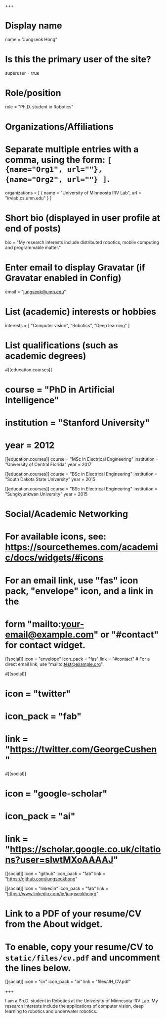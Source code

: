 +++
# Display name
name = "Jungseok Hong"

# Is this the primary user of the site?
superuser = true

# Role/position
role = "Ph.D. student in Robotics"

# Organizations/Affiliations
#   Separate multiple entries with a comma, using the form: `[ {name="Org1", url=""}, {name="Org2", url=""} ]`.
organizations = [ { name = "University of Minneosta IRV Lab", url = "irvlab.cs.umn.edu" } ]

# Short bio (displayed in user profile at end of posts)
bio = "My research interests include distributed robotics, mobile computing and programmable matter."

# Enter email to display Gravatar (if Gravatar enabled in Config)
email = "jungseok@umn.edu"

# List (academic) interests or hobbies
interests = [
  "Computer vision",
  "Robotics",
  "Deep learning"
]

# List qualifications (such as academic degrees)
#[[education.courses]]
#  course = "PhD in Artificial Intelligence"
#  institution = "Stanford University"
#  year = 2012

[[education.courses]]
  course = "MSc in Electrical Engineering"
  institution = "University of Central Florida"
  year = 2017

[[education.courses]]
  course = "BSc in Electrical Engineering"
  institution = "South Dakota State University"
  year = 2015

[[education.courses]]
  course = "BSc in Electrical Engineering"
  institution = "Sungkyunkwan University"
  year = 2015

# Social/Academic Networking
# For available icons, see: https://sourcethemes.com/academic/docs/widgets/#icons
#   For an email link, use "fas" icon pack, "envelope" icon, and a link in the
#   form "mailto:your-email@example.com" or "#contact" for contact widget.

[[social]]
  icon = "envelope"
  icon_pack = "fas"
  link = "#contact"  # For a direct email link, use "mailto:test@example.org".

#[[social]]
#  icon = "twitter"
#  icon_pack = "fab"
#  link = "https://twitter.com/GeorgeCushen"

#[[social]]
#  icon = "google-scholar"
#  icon_pack = "ai"
#  link = "https://scholar.google.co.uk/citations?user=sIwtMXoAAAAJ"

[[social]]
  icon = "github"
  icon_pack = "fab"
  link = "https://github.com/jungseokhong"

[[social]]
  icon = "linkedin"
  icon_pack = "fab"
  link = "https://www.linkedin.com/in/jungseokhong/"

# Link to a PDF of your resume/CV from the About widget.
# To enable, copy your resume/CV to `static/files/cv.pdf` and uncomment the lines below.
[[social]]
  icon = "cv"
  icon_pack = "ai"
  link = "files/JH_CV.pdf"

+++

I am a Ph.D. student in Robotics at the University of Minnesota IRV Lab. My research interests include the applications of computer vision, deep learning to robotics and underwater robotics. 

